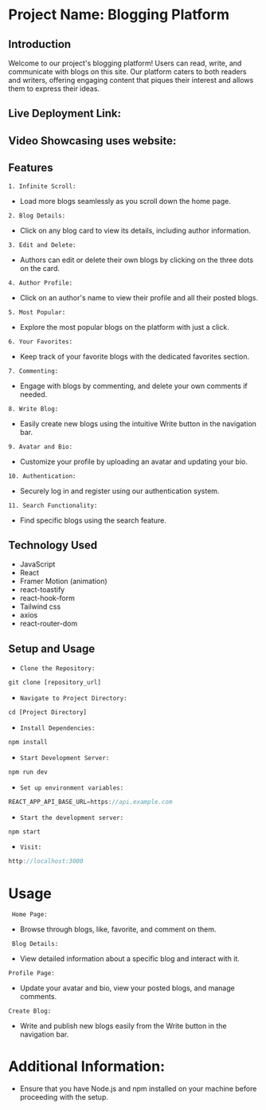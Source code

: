 # Project Name: Blogging Platform

## Introduction

Welcome to our project's blogging platform! Users can read, write, and communicate with blogs on this site. Our platform caters to both readers and writers, offering engaging content that piques their interest and allows them to express their ideas.

## Live Deployment Link:

## Video Showcasing uses website:

## Features

`1. Infinite Scroll:`

- Load more blogs seamlessly as you scroll down the home page.

`2. Blog Details:`

- Click on any blog card to view its details, including author information.

`3. Edit and Delete:`

- Authors can edit or delete their own blogs by clicking on the three dots on the card.

`4. Author Profile:`

- Click on an author's name to view their profile and all their posted blogs.

`5. Most Popular:`

- Explore the most popular blogs on the platform with just a click.

`6. Your Favorites:`

- Keep track of your favorite blogs with the dedicated favorites section.

`7. Commenting:`

- Engage with blogs by commenting, and delete your own comments if needed.

`8. Write Blog:`

- Easily create new blogs using the intuitive Write button in the navigation bar.

`9. Avatar and Bio:`

- Customize your profile by uploading an avatar and updating your bio.

`10. Authentication:`

- Securely log in and register using our authentication system.

`11. Search Functionality:`

- Find specific blogs using the search feature.

## Technology Used

- JavaScript
- React
- Framer Motion (animation)
- react-toastify
- react-hook-form
- Tailwind css
- axios
- react-router-dom

## Setup and Usage

- `Clone the Repository:`

```js
git clone [repository_url]

```

- `Navigate to Project Directory:`

```js
cd [Project Directory]
```

- `Install Dependencies:`

```js
npm install
```

- `Start Development Server:`

```js
npm run dev
```

- `Set up environment variables:`

```js
REACT_APP_API_BASE_URL=https://api.example.com
```

- `Start the development server:`

```js
npm start
```

- `Visit:`

```js
http://localhost:3000
```

# Usage

` Home Page:`

- Browse through blogs, like, favorite, and comment on them.

` Blog Details:`

- View detailed information about a specific blog and interact with it.

`Profile Page:`

- Update your avatar and bio, view your posted blogs, and manage comments.

`Create Blog:`

- Write and publish new blogs easily from the Write button in the navigation bar.

# Additional Information:

- Ensure that you have Node.js and npm installed on your machine before proceeding with the setup.
